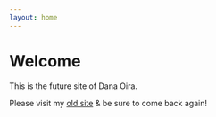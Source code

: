 ```yaml
---
layout: home
---
```

# Welcome

This is the future site of Dana Oira.

Please visit my [old site](http://danaoira.com) & be sure to come back again!
